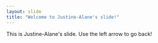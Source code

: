 ```yaml
---
layout: slide
title: "Welcome to Justine-Alane's slide!"
---
```

This is Justine-Alane's slide.
Use the left arrow to go back!
